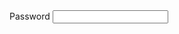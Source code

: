 <html>
 <label for="pass">Password</label>
  <input type="password" name="pass" pattern="(?=.*\d)(?=.*[a-z])(?=.*[A-Z]).{8,}" title="test" required>
</html>
